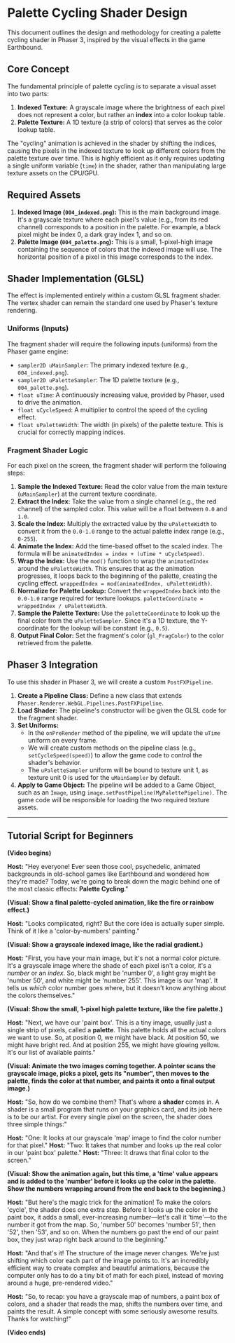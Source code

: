# Palette Cycling Shader Design

This document outlines the design and methodology for creating a palette cycling shader in Phaser 3, inspired by the visual effects in the game Earthbound.

## Core Concept

The fundamental principle of palette cycling is to separate a visual asset into two parts:

1.  **Indexed Texture:** A grayscale image where the brightness of each pixel does not represent a color, but rather an **index** into a color lookup table.
2.  **Palette Texture:** A 1D texture (a strip of colors) that serves as the color lookup table.

The "cycling" animation is achieved in the shader by shifting the indices, causing the pixels in the indexed texture to look up different colors from the palette texture over time. This is highly efficient as it only requires updating a single uniform variable (`time`) in the shader, rather than manipulating large texture assets on the CPU/GPU.

## Required Assets

1.  **Indexed Image (`004_indexed.png`):** This is the main background image. It's a grayscale texture where each pixel's value (e.g., from its red channel) corresponds to a position in the palette. For example, a black pixel might be index 0, a dark gray index 1, and so on.
2.  **Palette Image (`004_palette.png`):** This is a small, 1-pixel-high image containing the sequence of colors that the indexed image will use. The horizontal position of a pixel in this image corresponds to the index.

## Shader Implementation (GLSL)

The effect is implemented entirely within a custom GLSL fragment shader. The vertex shader can remain the standard one used by Phaser's texture rendering.

### Uniforms (Inputs)

The fragment shader will require the following inputs (uniforms) from the Phaser game engine:

-   `sampler2D uMainSampler`: The primary indexed texture (e.g., `004_indexed.png`).
-   `sampler2D uPaletteSampler`: The 1D palette texture (e.g., `004_palette.png`).
-   `float uTime`: A continuously increasing value, provided by Phaser, used to drive the animation.
-   `float uCycleSpeed`: A multiplier to control the speed of the cycling effect.
-   `float uPaletteWidth`: The width (in pixels) of the palette texture. This is crucial for correctly mapping indices.

### Fragment Shader Logic

For each pixel on the screen, the fragment shader will perform the following steps:

1.  **Sample the Indexed Texture:** Read the color value from the main texture (`uMainSampler`) at the current texture coordinate.
2.  **Extract the Index:** Take the value from a single channel (e.g., the red channel) of the sampled color. This value will be a float between `0.0` and `1.0`.
3.  **Scale the Index:** Multiply the extracted value by the `uPaletteWidth` to convert it from the `0.0-1.0` range to the actual palette index range (e.g., `0-255`).
4.  **Animate the Index:** Add the time-based offset to the scaled index. The formula will be `animatedIndex = index + (uTime * uCycleSpeed)`.
5.  **Wrap the Index:** Use the `mod()` function to wrap the `animatedIndex` around the `uPaletteWidth`. This ensures that as the animation progresses, it loops back to the beginning of the palette, creating the cycling effect. `wrappedIndex = mod(animatedIndex, uPaletteWidth)`.
6.  **Normalize for Palette Lookup:** Convert the `wrappedIndex` back into the `0.0-1.0` range required for texture lookups. `paletteCoordinate = wrappedIndex / uPaletteWidth`.
7.  **Sample the Palette Texture:** Use the `paletteCoordinate` to look up the final color from the `uPaletteSampler`. Since it's a 1D texture, the Y-coordinate for the lookup will be constant (e.g., `0.5`).
8.  **Output Final Color:** Set the fragment's color (`gl_FragColor`) to the color retrieved from the palette.

## Phaser 3 Integration

To use this shader in Phaser 3, we will create a custom `PostFXPipeline`.

1.  **Create a Pipeline Class:** Define a new class that extends `Phaser.Renderer.WebGL.Pipelines.PostFXPipeline`.
2.  **Load Shader:** The pipeline's constructor will be given the GLSL code for the fragment shader.
3.  **Set Uniforms:**
    -   In the `onPreRender` method of the pipeline, we will update the `uTime` uniform on every frame.
    -   We will create custom methods on the pipeline class (e.g., `setCycleSpeed(speed)`) to allow the game code to control the shader's behavior.
    -   The `uPaletteSampler` uniform will be bound to texture unit 1, as texture unit 0 is used for the `uMainSampler` by default.
4.  **Apply to Game Object:** The pipeline will be added to a Game Object, such as an `Image`, using `image.setPostPipeline(MyPalettePipeline)`. The game code will be responsible for loading the two required texture assets.

---

## Tutorial Script for Beginners

**(Video begins)**

**Host:** "Hey everyone! Ever seen those cool, psychedelic, animated backgrounds in old-school games like Earthbound and wondered how they're made? Today, we're going to break down the magic behind one of the most classic effects: **Palette Cycling**."

**(Visual: Show a final palette-cycled animation, like the fire or rainbow effect.)**

**Host:** "Looks complicated, right? But the core idea is actually super simple. Think of it like a 'color-by-numbers' painting."

**(Visual: Show a grayscale indexed image, like the radial gradient.)**

**Host:** "First, you have your main image, but it's not a normal color picture. It's a grayscale image where the shade of each pixel isn't a color, it's a *number* or an *index*. So, black might be 'number 0', a light gray might be 'number 50', and white might be 'number 255'. This image is our 'map'. It tells us *which* color number goes where, but it doesn't know anything about the colors themselves."

**(Visual: Show the small, 1-pixel high palette texture, like the fire palette.)**

**Host:** "Next, we have our 'paint box'. This is a tiny image, usually just a single strip of pixels, called a **palette**. This palette holds all the actual colors we want to use. So, at position 0, we might have black. At position 50, we might have bright red. And at position 255, we might have glowing yellow. It's our list of available paints."

**(Visual: Animate the two images coming together. A pointer scans the grayscale image, picks a pixel, gets its "number", then moves to the palette, finds the color at that number, and paints it onto a final output image.)**

**Host:** "So, how do we combine them? That's where a **shader** comes in. A shader is a small program that runs on your graphics card, and its job here is to be our artist. For every single pixel on the screen, the shader does three simple things:"

**Host:** "One: It looks at our grayscale 'map' image to find the color number for that pixel."
**Host:** "Two: It takes that number and looks up the real color in our 'paint box' palette."
**Host:** "Three: It draws that final color to the screen."

**(Visual: Show the animation again, but this time, a 'time' value appears and is added to the 'number' before it looks up the color in the palette. Show the numbers wrapping around from the end back to the beginning.)**

**Host:** "But here's the magic trick for the animation! To make the colors 'cycle', the shader does one extra step. Before it looks up the color in the paint box, it adds a small, ever-increasing number—let's call it 'time'—to the number it got from the map. So, 'number 50' becomes 'number 51', then '52', then '53', and so on. When the numbers go past the end of our paint box, they just wrap right back around to the beginning."

**Host:** "And that's it! The structure of the image never changes. We're just shifting which color each part of the image points to. It's an incredibly efficient way to create complex and beautiful animations, because the computer only has to do a tiny bit of math for each pixel, instead of moving around a huge, pre-rendered video."

**Host:** "So, to recap: you have a grayscale map of numbers, a paint box of colors, and a shader that reads the map, shifts the numbers over time, and paints the result. A simple concept with some seriously awesome results. Thanks for watching!"

**(Video ends)**